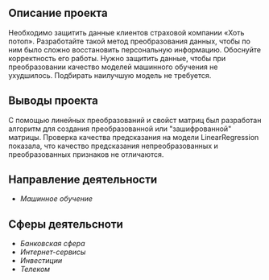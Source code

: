 ## Описание проекта

Необходимо защитить данные клиентов страховой компании «Хоть потоп». Разработайте такой метод преобразования данных, чтобы по ним было сложно восстановить персональную информацию. Обоснуйте корректность его работы. Нужно защитить данные, чтобы при преобразовании качество моделей машинного обучения не ухудшилось. Подбирать наилучшую модель не требуется.

## Выводы проекта

С помощью линейных преобразований и свойст матриц был разработан алгоритм для создания преобразованной или "зашифрованной" матрицы. Проверка качества предсказания на модели LinearRegression показала, что качество предсказания непреобразованных и преобразованных признаков не отличаются.

## Направление деятельности

- *Машинное обучение*

## Сферы деятельсноти

- *Банковская сфера*
- *Интернет-сервисы*
- *Инвестиции*
- *Телеком*
